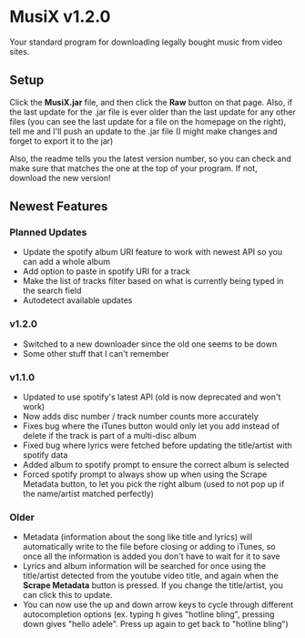 # MusiX v1.2.0 #
Your standard program for downloading legally bought music from video sites.

## Setup ##
Click the **MusiX.jar** file, and then click the **Raw** button on that page. Also, if the last update for the .jar file is ever older than the last update for any other files (you can see the last update for a file on the homepage on the right), tell me and I'll push an update to the .jar file (I might make changes and forget to export it to the jar)

Also, the readme tells you the latest version number, so you can check and make sure that matches the one at the top of your program. If not, download the new version!

## Newest Features ##
### Planned Updates ###
* Update the spotify album URI feature to work with newest API so you can add a whole album
* Add option to paste in spotify URI for a track
* Make the list of tracks filter based on what is currently being typed in the search field
* Autodetect available updates

### v1.2.0 ###
* Switched to a new downloader since the old one seems to be down
* Some other stuff that I can't remember

### v1.1.0 ###
* Updated to use spotify's latest API (old is now deprecated and won't work)
* Now adds disc number / track number counts more accurately
* Fixes bug where the iTunes button would only let you add instead of delete if the track is part of a multi-disc album
* Fixed bug where lyrics were fetched before updating the title/artist with spotify data
* Added album to spotify prompt to ensure the correct album is selected
* Forced spotify prompt to always show up when using the Scrape Metadata button, to let you pick the right album (used to not pop up if the name/artist matched perfectly)


### Older ###
* Metadata (information about the song like title and lyrics) will automatically write to the file before closing or adding to iTunes, so once all the information is added you don't have to wait for it to save
* Lyrics and album information will be searched for once using the title/artist detected from the youtube video title, and again when the **Scrape Metadata** button is pressed. If you change the title/artist, you can click this to update.
* You can now use the up and down arrow keys to cycle through different autocompletion options (ex. typing h gives "hotline bling", pressing down gives "hello adele". Press up again to get back to "hotline bling")

